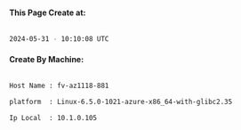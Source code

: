
   
#### This Page Create at:

```bash

2024-05-31 - 10:10:08 UTC

```

#### Create By Machine:

```bash

Host Name : fv-az1118-881

platform  : Linux-6.5.0-1021-azure-x86_64-with-glibc2.35

Ip Local  : 10.1.0.105

```

